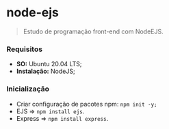 # node-ejs

> Estudo de programação front-end com NodeEJS.

### Requisitos

- **SO:** Ubuntu 20.04 LTS;
- **Instalação:** NodeJS;

### Inicialização

- Criar configuração de pacotes npm: `npm init -y;`
- EJS => `npm install ejs`.
- Express => `npm install express`.